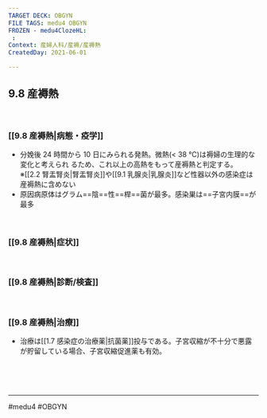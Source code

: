 ```yaml
---
TARGET DECK: OBGYN
FILE TAGS: medu4 OBGYN
FROZEN - medu4ClozeHL:
 : 
Context: 産婦人科/産褥/産褥熱
CreatedDay: 2021-06-01

---
```


## 9.8 産褥熱

<br>

### [[9.8 産褥熱|病態・疫学]]
* 分娩後 24 時間から 10 日にみられる発熱。微熱(< 38 °C)は褥婦の生理的な変化と考えられ るため、これ以上の高熱をもって産褥熱と判定する。
 ※[[2.2 腎盂腎炎|腎盂腎炎]]や[[9.1 乳腺炎|乳腺炎]]など性器以外の感染症は産褥熱に含めない
* 原因病原体はグラム==陰==性==桿==菌が最多。感染巣は==子宮内膜==が最多
<!--ID: 1622523509847-->



<br>

### [[9.8 産褥熱|症状]]


<br>

### [[9.8 産褥熱|診断/検査]]


<br>

### [[9.8 産褥熱|治療]]
* 治療は[[1.7 感染症の治療薬|抗菌薬]]投与である。子宮収縮が不十分で悪露が貯留している場合、子宮収縮促進薬も有効。

<br><br><br>

---
#medu4 #OBGYN
